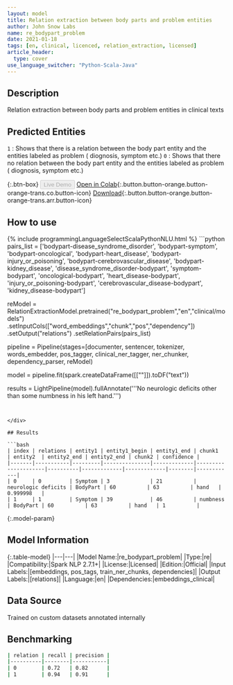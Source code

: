 ```yaml
---
layout: model
title: Relation extraction between body parts and problem entities
author: John Snow Labs
name: re_bodypart_problem
date: 2021-01-18
tags: [en, clinical, licenced, relation_extraction, licensed]
article_header:
  type: cover
use_language_switcher: "Python-Scala-Java"
---
```


## Description

Relation extraction between body parts and problem entities  in clinical texts

## Predicted Entities

`1` : Shows that there is a relation between the body part  entity and the entities labeled as problem ( diognosis, symptom etc.)
 `0` : Shows that there no  relation between the body part entity and the entities labeled as problem ( diognosis, symptom etc.)

{:.btn-box}
<button class="button button-orange" disabled>Live Demo</button>
[Open in Colab](https://colab.research.google.com/github/JohnSnowLabs/spark-nlp-workshop/blob/master/tutorials/Certification_Trainings/Healthcare/10.Clinical_Relation_Extraction.ipynb){:.button.button-orange.button-orange-trans.co.button-icon}
[Download](https://s3.amazonaws.com/auxdata.johnsnowlabs.com/clinical/models/re_bodypart_problem_en_2.7.1_2.4_1610959377894.zip){:.button.button-orange.button-orange-trans.arr.button-icon}

## How to use



<div class="tabs-box" markdown="1">
{% include programmingLanguageSelectScalaPythonNLU.html %}
```python
pairs_list =  ['bodypart-disease_syndrome_disorder',
 'bodypart-symptom',
 'bodypart-oncological',
 'bodypart-heart_disease',
 'bodypart-injury_or_poisoning',
 'bodypart-cerebrovascular_disease',
 'bodypart-kidney_disease',
 'disease_syndrome_disorder-bodypart',
 'symptom-bodypart',
 'oncological-bodypart',
 'heart_disease-bodypart',
 'injury_or_poisoning-bodypart',
 'cerebrovascular_disease-bodypart',
 'kidney_disease-bodypart']

reModel = RelationExtractionModel.pretrained("re_bodypart_problem","en","clinical/models")\
    .setInputCols(["word_embeddings","chunk","pos","dependency"])\
    .setOutput("relations")
    .setRelationPairs(pairs_list)

pipeline = Pipeline(stages=[documenter, sentencer, tokenizer, words_embedder, pos_tagger, clinical_ner_tagger, ner_chunker, dependency_parser, reModel)

model = pipeline.fit(spark.createDataFrame([[""]]).toDF("text"))

results = LightPipeline(model).fullAnnotate('''No neurologic deficits other than some numbness in his left hand.''')
```


</div>

## Results

```bash
| index | relations | entity1 | entity1_begin | entity1_end | chunk1              | entity2  | entity2_end | entity2_end | chunk2 | confidence |
|-------|-----------|---------|---------------|-------------|---------------------|----------|-------------|-------------|--------|------------|
| 0     | 0         | Symptom | 3             | 21          | neurologic deficits | BodyPart | 60          | 63          | hand   | 0.999998   |
| 1     | 1         | Symptom | 39            | 46          | numbness            | BodyPart | 60          | 63          | hand   | 1          |

```

{:.model-param}
## Model Information

{:.table-model}
|---|---|
|Model Name:|re_bodypart_problem|
|Type:|re|
|Compatibility:|Spark NLP 2.7.1+|
|License:|Licensed|
|Edition:|Official|
|Input Labels:|[embeddings, pos_tags, train_ner_chunks, dependencies]|
|Output Labels:|[relations]|
|Language:|en|
|Dependencies:|embeddings_clinical|

## Data Source

Trained on custom datasets annotated internally

## Benchmarking

```bash
| relation | recall | precision |
|----------|--------|-----------|
| 0        | 0.72   | 0.82      |
| 1        | 0.94   | 0.91      |

```